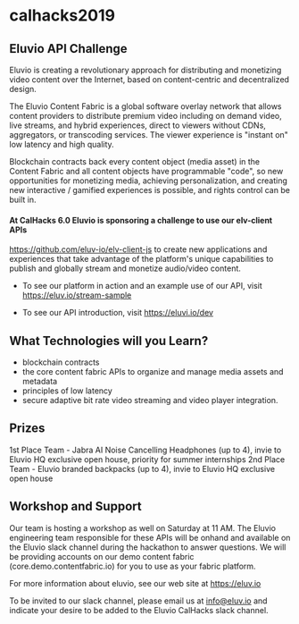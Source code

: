 # calhacks2019

## Eluvio API Challenge ##

Eluvio is creating a revolutionary approach for distributing and monetizing video content over the Internet, based on content-centric and decentralized design. 

The Eluvio Content Fabric is a global software overlay network that allows content providers to distribute premium video including on demand video, live streams, and hybrid experiences, direct to viewers without CDNs, aggregators, or transcoding services. The viewer experience is "instant on" low latency and high quality. 

Blockchain contracts back every content object (media asset) in the Content Fabric and all content objects have programmable "code", so new opportunities for monetizing media, achieving personalization, and creating new interactive / gamified experiences is possible, and rights control can be built in.

#### At CalHacks 6.0 Eluvio is sponsoring a challenge to use our elv-client APIs ####
https://github.com/eluv-io/elv-client-js to create new applications and experiences that take advantage of the platform's unique capabilities to publish and globally stream and monetize audio/video content. 

- To see our platform in action and an example use of our API, visit https://eluv.io/stream-sample

- To see our API introduction, visit https://eluvi.io/dev

## What Technologies will you Learn? ##
- blockchain contracts
- the core content fabric APIs to organize and manage media assets and metadata
- principles of low latency
- secure adaptive bit rate video streaming and video player integration.

## Prizes ##
1st Place Team - Jabra AI Noise Cancelling Headphones (up to 4), invie to Eluvio HQ exclusive open house, 
priority for summer internships
2nd Place Team - Eluvio branded backpacks (up to 4), invie to Eluvio HQ exclusive open house

## Workshop and Support ##
Our team is hosting a workshop as well on Saturday at 11 AM.
The Eluvio engineering team responsible for these APIs will be onhand and available on the Eluvio slack channel during the hackathon to answer questions. We will be providing accounts on our demo content fabric (core.demo.contentfabric.io) for you to use as your fabric platform. 

For more information about eluvio, see our web site at https://eluv.io  

To be invited to our slack channel, please email us at info@eluv.io and indicate your desire to be added to the Eluvio CalHacks slack channel.
